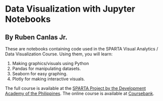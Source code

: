# Data Visualization with Jupyter Notebooks
## By Ruben Canlas Jr.

These are notebooks containing code used in the SPARTA Visual Analytics / Data Visualization Course. Using them, you will learn:

1. Making graphics/visuals using Python
2. Pandas for manipulating datasets. 
3. Seaborn for easy graphing.
4. Plotly for making interactive visuals. 

The full course is available at the [SPARTA Project by the Development Academy of the Philippines](https://sparta.dap.edu.ph/). The online course is available at [Coursebank](https://coursebank.ph/sparta/).
